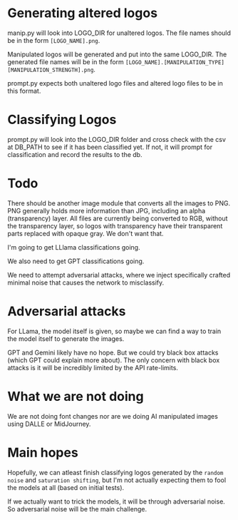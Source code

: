 # Generating altered logos
manip.py will look into LOGO_DIR for unaltered logos. The file names should be in the form ``[LOGO_NAME].png``.

Manipulated logos will be generated and put into the same LOGO_DIR. The generated file names will be in the form ``[LOGO_NAME].[MANIPULATION_TYPE][MANIPULATION_STRENGTH].png``.

prompt.py expects both unaltered logo files and altered logo files to be in this format.

# Classifying Logos
prompt.py will look into the LOGO_DIR folder and cross check with the csv at DB_PATH to see if it has been classified yet. If not, it will prompt for classification and record the results to the db.

# Todo
There should be another image module that converts all the images to PNG. PNG generally holds more information than JPG, including an alpha (transparency) layer. All files are currently being converted to RGB, without the transparency layer, so logos with transparency have their transparent parts replaced with opaque gray. We don't want that.

I'm going to get LLlama classifications going. 

We also need to get GPT classifications going.

We need to attempt adversarial attacks, where we inject specifically crafted minimal noise that causes the network to misclassify.

# Adversarial attacks
For LLama, the model itself is given, so maybe we can find a way to train the model itself to generate the images.

GPT and Gemini likely have no hope.
But we could try black box attacks (which GPT could explain more about).
The only concern with black box attacks is it will be incredibly limited by the API rate-limits.

# What we are not doing
We are not doing font changes nor are we doing AI manipulated images using DALLE or MidJourney.

# Main hopes
Hopefully, we can atleast finish classifying logos generated by the ``random noise`` and ``saturation shifting``, but I'm not actually expecting them to fool the models at all (based on initial tests).

If we actually want to trick the models, it will be through adversarial noise.
So adversarial noise will be the main challenge.